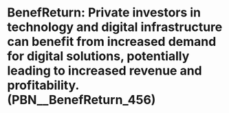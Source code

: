 # BenefReturn: __Private investors in technology and digital infrastructure can benefit from increased demand for digital solutions, potentially leading to increased revenue and profitability.__ (PBN__BenefReturn_456)

